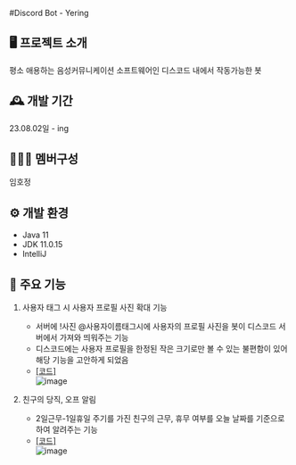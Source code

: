 #Discord Bot - Yering

## 🖥️ 프로젝트 소개
평소 애용하는 음성커뮤니케이션 소프트웨어인 디스코드 내에서 작동가능한 봇

## 🕰️ 개발 기간
23.08.02일 - ing

## 🧑‍🤝‍🧑 멤버구성
임호정

## ⚙️ 개발 환경
- Java 11
- JDK 11.0.15
- IntelliJ

## 📌 주요 기능
1. 사용자 태그 시 사용자 프로필 사진 확대 기능
   - 서버에 !사진 @사용자이름태그시에 사용자의 프로필 사진을 봇이 디스코드 서버에서 가져와 띄워주는 기능
   - 디스코드에는 사용자 프로필을 한정된 작은 크기로만 볼 수 있는 불편함이 있어 해당 기능을 고안하게 되었음
   - [[코드]](https://github.com/Hoj4/Discord-Bot/blob/master/src/main/java/MyMessageListener.java)<br>
   ![image](https://github.com/Hoj4/Discord-Bot/assets/118800372/52aa7962-6a23-41d0-bc08-419cc4a3a86c)

2. 친구의 당직, 오프 알림
   - 2일근무-1일휴일 주기를 가진 친구의 근무, 휴무 여부를 오늘 날짜를 기준으로 하여 알려주는 기능
   - [[코드]](https://github.com/Hoj4/Discord-Bot/blob/master/src/main/java/MyMessageListener.java)<br>
![image](https://github.com/Hoj4/Discord-Bot/assets/118800372/9ff7ccfe-e2b6-4e06-8f64-8570e2d082b2)
